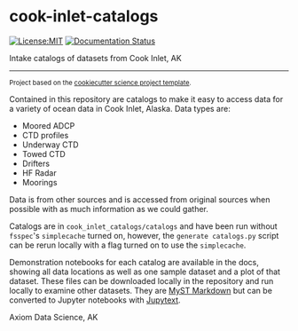 cook-inlet-catalogs
===================
[![License:MIT](https://img.shields.io/badge/License-MIT-green.svg?style=for-the-badge)](https://opensource.org/licenses/MIT)
[![Documentation Status](https://img.shields.io/readthedocs/cook-inlet-catalogs/latest.svg?style=for-the-badge)](https://cook-inlet-catalogs.readthedocs.io/en/latest/?badge=latest)


Intake catalogs of datasets from Cook Inlet, AK

--------

<p><small>Project based on the <a target="_blank" href="https://github.com/jbusecke/cookiecutter-science-project">cookiecutter science project template</a>.</small></p>


Contained in this repository are catalogs to make it easy to access data for a variety of ocean data in Cook Inlet, Alaska. Data types are:

* Moored ADCP
* CTD profiles
* Underway CTD
* Towed CTD
* Drifters
* HF Radar
* Moorings

Data is from other sources and is accessed from original sources when possible with as much information as we could gather.

Catalogs are in `cook_inlet_catalogs/catalogs` and have been run without `fsspec`'s `simplecache` turned on, however, the `generate catalogs.py` script can be rerun locally with a flag turned on to use the `simplecache`. 

Demonstration notebooks for each catalog are available in the docs, showing all data locations as well as one sample dataset and a plot of that dataset. These files can be downloaded locally in the repository and run locally to examine other datasets. They are [MyST Markdown](https://mystmd.org/) but can be converted to Jupyter notebooks with [Jupytext](https://github.com/mwouts/jupytext).


Axiom Data Science, AK